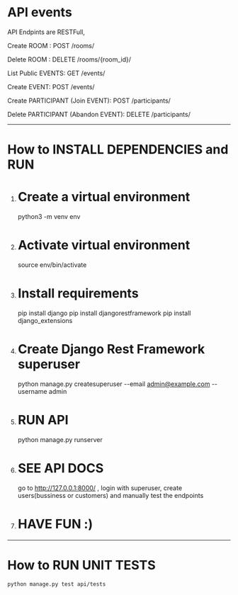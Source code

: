 # API events

API Endpints are RESTFull, 

Create ROOM : POST /rooms/

Delete ROOM : DELETE /rooms/{room_id}/

List Public EVENTS: GET /events/

Create EVENT: POST /events/

Create PARTICIPANT (Join EVENT): POST /participants/

Delete PARTICIPANT (Abandon EVENT): DELETE /participants/ 

-----------------------------------------

# How to INSTALL DEPENDENCIES and RUN

1. # Create a virtual environment 
    python3 -m venv env
2. # Activate virtual environment
    source env/bin/activate  
3. # Install requirements
    pip install django
    pip install djangorestframework
    pip install django_extensions

4. # Create Django Rest Framework superuser
    python manage.py createsuperuser --email admin@example.com --username admin

5. # RUN API
    python manage.py runserver

6. # SEE API DOCS
    go to http://127.0.0.1:8000/ , login with superuser, create users(bussiness or customers) and manually test the endpoints

7. # HAVE FUN :)

-----------------------------------------

# How to RUN UNIT TESTS
    python manage.py test api/tests






